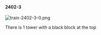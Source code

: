 #### 2402-3
![train-2402-3-0.png](https://github.com/lil-lab/nlvr/raw/master/nlvr/train/images/39/train-2402-3-0.png "train-2402-3-0.png")

There is 1 tower with a black block at the top